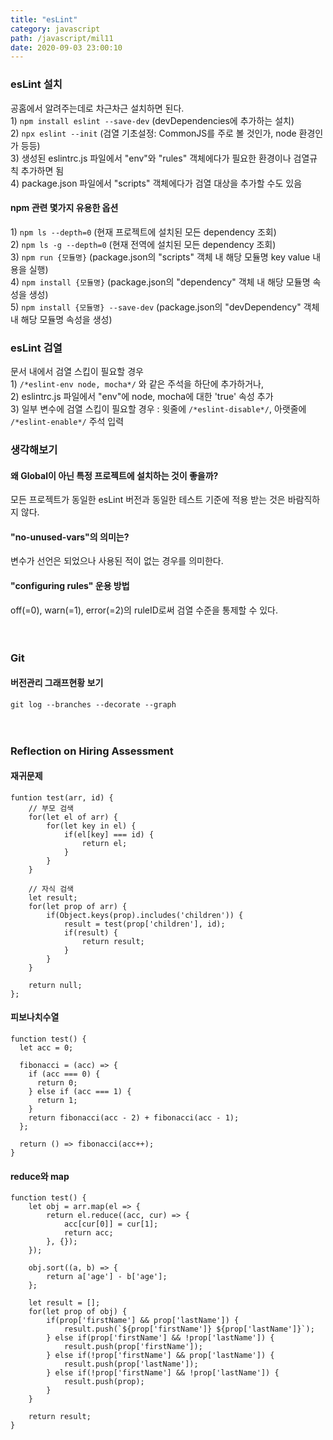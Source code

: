 ```yaml
---
title: "esLint"
category: javascript
path: /javascript/mil11
date: 2020-09-03 23:00:10
---
```


### esLint 설치

공홈에서 알려주는데로 차근차근 설치하면 된다.  
1\) `npm install eslint --save-dev` (devDependencies에 추가하는 설치)  
2\) `npx eslint --init` (검열 기초설정: CommonJS를 주로 볼 것인가, node 환경인가 등등)  
3\) 생성된 eslintrc.js 파일에서 "env"와 "rules" 객체에다가 필요한 환경이나 검열규칙 추가하면 됨  
4\) package.json 파일에서 "scripts" 객체에다가 검열 대상을 추가할 수도 있음

#### npm 관련 몇가지 유용한 옵션

1\) `npm ls --depth=0` (현재 프로젝트에 설치된 모든 dependency 조회)  
2\) `npm ls -g --depth=0` (현재 전역에 설치된 모든 dependency 조회)  
3\) `npm run {모듈명}` (package.json의 "scripts" 객체 내 해당 모듈명 key value 내용을 실행)  
4\) `npm install {모듈명}` (package.json의 "dependency" 객체 내 해당 모듈명 속성을 생성)  
5\) `npm install {모듈명} --save-dev` (package.json의 "devDependency" 객체 내 해당 모듈명 속성을 생성)

### esLint 검열

문서 내에서 검열 스킵이 필요할 경우  
1\) `/*eslint-env node, mocha*/` 와 같은 주석을 하단에 추가하거나,  
2\) eslintrc.js 파일에서 "env"에 node, mocha에 대한 'true' 속성 추가  
3\) 일부 변수에 검열 스킵이 필요할 경우 : 윗줄에 `/*eslint-disable*/`, 아랫줄에 `/*eslint-enable*/` 주석 입력

### 생각해보기

#### 왜 Global이 아닌 특정 프로젝트에 설치하는 것이 좋을까?

모든 프로젝트가 동일한 esLint 버전과 동일한 테스트 기준에 적용 받는 것은 바람직하지 않다.

#### "no-unused-vars"의 의미는?

변수가 선언은 되었으나 사용된 적이 없는 경우를 의미한다.

#### "configuring rules" 운용 방법

off(=0), warn(=1), error(=2)의 ruleID로써 검열 수준을 통제할 수 있다.
<br>
<br>
<br>

### Git

#### 버전관리 그래프현황 보기

`git log --branches --decorate --graph`
<br>
<br>
<br>

### Reflection on Hiring Assessment

#### 재귀문제

```jsx{numberLines: true}
funtion test(arr, id) {
	// 부모 검색
	for(let el of arr) {
		for(let key in el) {
			if(el[key] === id) {
				return el;
			}
		}
	}

	// 자식 검색
	let result;
	for(let prop of arr) {
		if(Object.keys(prop).includes('children')) {
			result = test(prop['children'], id);
			if(result) {
				return result;
			}
		}
	}

	return null;
};
```

#### 피보나치수열

```jsx{numberLines: true}
function test() {
  let acc = 0;

  fibonacci = (acc) => {
    if (acc === 0) {
      return 0;
    } else if (acc === 1) {
      return 1;
    }
    return fibonacci(acc - 2) + fibonacci(acc - 1);
  };

  return () => fibonacci(acc++);
}
```

#### reduce와 map

```jsx{numberLines: true}
function test() {
	let obj = arr.map(el => {
		return el.reduce((acc, cur) => {
			acc[cur[0]] = cur[1];
			return acc;
		}, {});
	});

	obj.sort((a, b) => {
		return a['age'] - b['age'];
	};

	let result = [];
	for(let prop of obj) {
		if(prop['firstName'] && prop['lastName']) {
			result.push(`${prop['firstName']} ${prop['lastName']}`);
		} else if(prop['firstName'] && !prop['lastName']) {
			result.push(prop['firstName']);
		} else if(!prop['firstName'] && prop['lastName']) {
			result.push(prop['lastName']);
		} else if(!prop['firstName'] && !prop['lastName']) {
			result.push(prop);
		}
	}

	return result;
}
```
